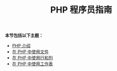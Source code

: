 ﻿---
title: PHP 程序员指南
type: docs
weight: 20
url: /zh/java/php-programmers-guide/
---
**本节包括以下主题：**

- [PHP 介绍](/cells/zh/java/introduction-in-php/)
- [在 PHP 中使用文件](/cells/zh/java/working-with-files-in-php/)
- [在 PHP 中使用行和列](/cells/zh/java/working-with-rows-and-columns-in-php/)
- [在 PHP 中使用工作表](/cells/zh/java/working-with-worksheets-in-php/)
